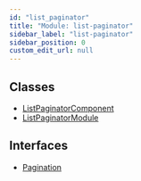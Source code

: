 ```yaml
---
id: "list_paginator"
title: "Module: list-paginator"
sidebar_label: "list-paginator"
sidebar_position: 0
custom_edit_url: null
---
```


## Classes

- [ListPaginatorComponent](../classes/list_paginator.ListPaginatorComponent)
- [ListPaginatorModule](../classes/list_paginator.ListPaginatorModule)

## Interfaces

- [Pagination](../interfaces/list_paginator.Pagination)

